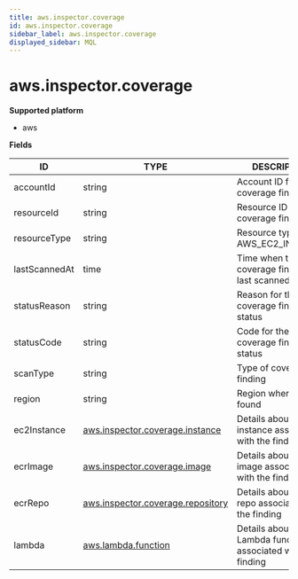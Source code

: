 ```yaml
---
title: aws.inspector.coverage
id: aws.inspector.coverage
sidebar_label: aws.inspector.coverage
displayed_sidebar: MQL
---
```


# aws.inspector.coverage

**Supported platform**

- aws

**Fields**

| ID            | TYPE                                                                      | DESCRIPTION                                                   |
| ------------- | ------------------------------------------------------------------------- | ------------------------------------------------------------- |
| accountId     | string                                                                    | Account ID for the coverage finding                           |
| resourceId    | string                                                                    | Resource ID for the coverage finding                          |
| resourceType  | string                                                                    | Resource type, e.g. AWS_EC2_INSTANCE                          |
| lastScannedAt | time                                                                      | Time when the coverage finding was last scanned               |
| statusReason  | string                                                                    | Reason for the coverage finding status                        |
| statusCode    | string                                                                    | Code for the coverage finding status                          |
| scanType      | string                                                                    | Type of coverage finding                                      |
| region        | string                                                                    | Region where it was found                                     |
| ec2Instance   | [aws.inspector.coverage.instance](aws.inspector.coverage.instance.md)     | Details about the EC2 instance associated with the finding    |
| ecrImage      | [aws.inspector.coverage.image](aws.inspector.coverage.image.md)           | Details about the ECR image associated with the finding       |
| ecrRepo       | [aws.inspector.coverage.repository](aws.inspector.coverage.repository.md) | Details about the ECR repo associated with the finding        |
| lambda        | [aws.lambda.function](aws.lambda.function.md)                             | Details about the Lambda function associated with the finding |
